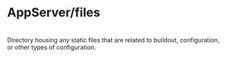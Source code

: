#
# AppServer/files
#

Directory housing any static files that are related to buildout, configuration, or other types of configuration.
